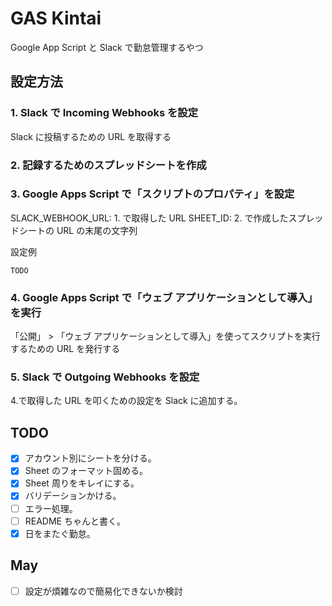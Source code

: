 # GAS Kintai

Google App Script と Slack で勤怠管理するやつ

## 設定方法

### 1. Slack で Incoming Webhooks を設定

Slack に投稿するための URL を取得する

### 2. 記録するためのスプレッドシートを作成

### 3. Google Apps Script で「スクリプトのプロパティ」を設定

SLACK_WEBHOOK_URL: 1. で取得した URL
SHEET_ID: 2. で作成したスプレッドシートの URL の末尾の文字列

設定例

```
TODO
```

### 4. Google Apps Script で「ウェブ アプリケーションとして導入」を実行

「公開」 > 「ウェブ アプリケーションとして導入」を使ってスクリプトを実行するための URL を発行する

### 5. Slack で Outgoing Webhooks を設定

4.で取得した URL を叩くための設定を Slack に追加する。

## TODO

- [x] アカウント別にシートを分ける。
- [x] Sheet のフォーマット固める。
- [x] Sheet 周りをキレイにする。
- [x] バリデーションかける。
- [ ] エラー処理。
- [ ] README ちゃんと書く。
- [x] 日をまたぐ勤怠。

## May

- [ ] 設定が煩雑なので簡易化できないか検討
